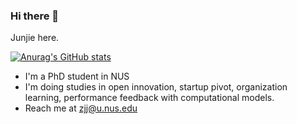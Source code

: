 ### Hi there 👋

<!--
**baldFemale/baldFemale** is a ✨ _special_ ✨ repository because its `README.md` (this file) appears on your GitHub profile.

Here are some ideas to get you started:

- 🔭 I’m currently working on ...
- 🌱 I’m currently learning ...
- 👯 I’m looking to collaborate on ...
- 🤔 I’m looking for help with ...
- 💬 Ask me about ...
- 📫 How to reach me: ...
- 😄 Pronouns: ...
- ⚡ Fun fact: ...
-->

Junjie here. 

[![Anurag's GitHub stats](https://github-readme-stats.vercel.app/api?username=baldFemale)](https://github.com/anuraghazra/github-readme-stats)

- I'm a PhD student in NUS
- I'm doing studies in open innovation, startup pivot, organization learning, performance feedback with computational models. 
- Reach me at zjj@u.nus.edu 
